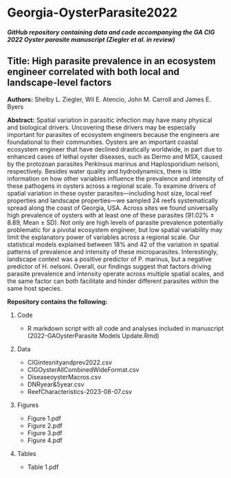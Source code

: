 # Georgia-OysterParasite2022

##### GitHub repository containing data and code accompanying the GA CIG 2022 Oyster parasite manuscript (Ziegler et al. in review)

## Title: High parasite prevalence in an ecosystem engineer correlated with both local and landscape-level factors

**Authors:** Shelby L. Ziegler, Wil E. Atencio, John M. Carroll and James E. Byers 

**Abstract:** Spatial variation in parasitic infection may have many physical and biological drivers. Uncovering these drivers may be especially important for parasites of ecosystem engineers because the engineers are foundational to their communities. Oysters are an important coastal ecosystem engineer that have declined drastically worldwide, in part due to enhanced cases of lethal oyster diseases, such as Dermo and MSX, caused by the protozoan parasites Perkinsus marinus and Haplosporidium nelsoni, respectively. Besides water quality and hydrodynamics, there is little information on how other variables influence the prevalence and intensity of these pathogens in oysters across a regional scale. To examine drivers of spatial variation in these oyster parasites—including host size, local reef properties and landscape properties—we sampled 24 reefs systematically spread along the coast of Georgia, USA. Across sites we found universally high prevalence of oysters with at least one of these parasites (91.02% ± 8.89, Mean ± SD). Not only are high levels of parasite prevalence potentially problematic for a pivotal ecosystem engineer, but low spatial variability may limit the explanatory power of variables across a regional scale. Our statistical models explained between 18% and 42 of the variation in spatial patterns of prevalence and intensity of these microparasites. Interestingly, landscape context was a positive predictor of P. marinus, but a negative predictor of H. nelsoni. Overall, our findings suggest that factors driving parasite prevalence and intensity operate across multiple spatial scales, and the same factor can both facilitate and hinder different parasites within the same host species.


**Repository contains the following:**

1. Code
   - R markdown script with all code and analyses included in manuscript (2022-GAOysterParasite Models Update.Rmd)
   
2. Data
   - CIGintesnityandprev2022.csv
   - CIGOysterAllCombinedWideFormat.csv
   - DiseaseoysterMacros.csv
   - DNRyear&5year.csv
   - ReefCharacteristics-2023-08-07.csv
   
3. Figures
   - Figure 1.pdf
   - Figure 2.pdf
   - Figure 3.pdf
   - Figure 4.pdf

4. Tables 
   - Table 1.pdf
   
